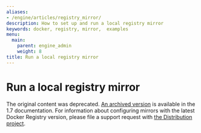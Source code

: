 ```yaml
---
aliases:
- /engine/articles/registry_mirror/
description: How to set up and run a local registry mirror
keywords: docker, registry, mirror,  examples
menu:
  main:
    parent: engine_admin
    weight: 8
title: Run a local registry mirror
---
```


# Run a local registry mirror

The original content was deprecated. [An archived
version](/v1.6/articles/registry_mirror) is available in
the 1.7 documentation. For information about configuring mirrors with the latest
Docker Registry version, please file a support request with [the Distribution
project](https://github.com/docker/distribution/issues).